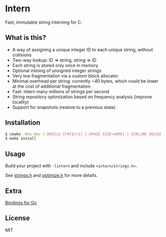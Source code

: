 # Intern

Fast, immutable string interning for C.

## What is this?

- A way of assigning a unique integer ID to each unique string, without collisions
- Two-way lookup: ID => string, string => ID
- Each string is stored only once in memory
- Optional inlining of unsigned integer strings
- Very low fragmentation via a custom block allocator
- Minimal overhead per string: currently ~40 bytes, which could be lower at the cost of additional fragmentation
- Fast: intern many millions of strings per second
- String repository optimization based on frequency analysis (improve locality)
- Support for snapshots (restore to a previous state)

## Installation

```sh
$ cmake -Wno-dev [-DBUILD_STATIC=1] [-DPAGE_SIZE=4096] [-DINLINE_UNSIGNED=1] [-DMMAP_PAGES=1] .
$ make install
```

## Usage

Build your project with `-lintern` and include `<intern/strings.h>`.

See [strings.h][strings.h] and [optimize.h][optimize.h] for more details.

## Extra

[Bindings for Go][go-intern]

## License

MIT


[strings.h]: https://github.com/chriso/intern/blob/master/strings.h
[optimize.h]: https://github.com/chriso/intern/blob/master/optimize.h
[go-intern]: https://github.com/chriso/go-intern
